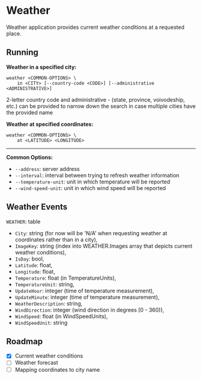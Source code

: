 # Weather

Weather application provides current weather conditions at a requested place.

## Running

**Weather in a specified city:**

```
weather <COMMON-OPTIONS> \
    in <CITY> [--country-code <CODE>] [--administrative <ADMINISTRATIVE>]
```

2-letter country code and administrative - (state, province, voivodeship, etc.) can be provided to narrow down the
search in case multiple cities have the provided name

**Weather at specified coordinates:**

```
weather <COMMON-OPTIONS> \
    at <LATITUDE> <LONGITUDE>
```

---

**Common Options:**

- `--address`: server address
- `--interval`: interval between trying to refresh weather information
- `--temperature-unit`: unit in which temperature will be reported
- `--wind-speed-unit`: unit in which wind speed will be reported

## Weather Events

`WEATHER`: table

- `City`: string (for now will be 'N/A' when requesting weather at coordinates rather than in a city),
- `ImageKey`: string (index into WEATHER.Images array that depicts current weather conditions),
- `IsDay`: bool,
- `Latitude`: float,
- `Longitude`: float,
- `Temperature`: float (in TemperatureUnits),
- `TemperatureUnit`: string,
- `UpdateHour`: integer (time of temperature measurement),
- `UpdateMinute`: integer (time of temperature measurement),
- `WeatherDescription`: string,
- `WindDirection`: integer (wind direction in degrees [0 - 360)),
- `WindSpeed`: float (in WindSpeedUnits),
- `WindSpeedUnit`: string

## Roadmap

- [x] Current weather conditions
- [ ] Weather forecast
- [ ] Mapping coordinates to city name
